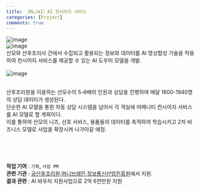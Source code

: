 ```yaml
---
title: ［ML/AI］AI 컨시어지 서비스
categories: [Project]
comments: true
---
```

![image](https://user-images.githubusercontent.com/55519519/126908941-73a3f251-47e5-47c2-b550-b57e2377094b.png)<br>
![image](https://user-images.githubusercontent.com/55519519/126909016-e1b37bdf-3e3b-49ad-aa4a-5390007771c8.png)<br>
산모와 산후조리사 간에서 수집되고 활용되는 정보와 데이터를 AI 영상합성 기술을 적용하여 컨시어지 서비스를 제공할 수 있는 AI 도우미 모델을 개발.<br><br>
![image](https://user-images.githubusercontent.com/55519519/126908962-52910f04-5e4e-4134-a91a-7e5d20114fe4.png)<br><br>

산후조리원을 이용하는 산모수의 5-6배의 인원과 상담을 진행하여 매달 1600-1940명의 상담 데이터가 생성된다. <br>
단순한 AI 모델을 통한 자동 상담 시스템을 넘어서 각 객실에 어메니티 컨시어지 서비스를 AI 모델로 할 계획이다. <br>
이를 통하여 산모의 니즈, 선호 서비스, 용품들의 데이터를 축적하여 학습시키고 2차 비즈니스 모델로 사업을 확장시켜 나가아갈 예정.

<br><br><br>



<b>작업 기여</b> : `기획`, `사업 PM`  <br>
<b>관련 기관</b> : [궁산후조리원],[머니브레인],[정보통신산업진흥원]에서 지원.<br>
<b>결과 관련</b> : AI 바우처 지원사업으로 2억 6천만원 지원<br>

[궁산후조리원]:        http://gangnam.goongs.com/
[머니브레인]:   https://moneybrain.ai/ko
[정보통신산업진흥원]: https://www.nipa.kr/main/index.do
